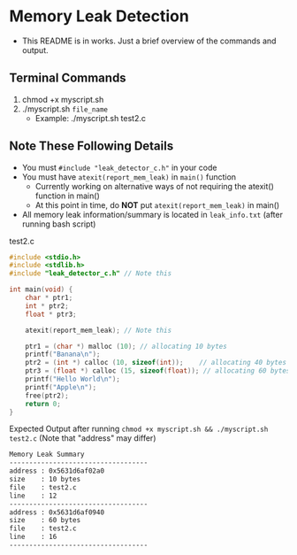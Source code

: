 # Memory Leak Detection
- This README is in works. Just a brief overview of the commands and output.

## Terminal Commands
1. chmod +x myscript.sh
2. ./myscript.sh `file_name`
   - Example: ./myscript.sh test2.c

## Note These Following Details
- You must `#include "leak_detector_c.h"` in your code
- You must have `atexit(report_mem_leak)` in `main()` function
  - Currently working on alternative ways of not requiring the atexit() function in main()
  - At this point in time, do **NOT** put `atexit(report_mem_leak)` in main() 
- All memory leak information/summary is located in `leak_info.txt` (after running bash script)

test2.c
```c
#include <stdio.h>
#include <stdlib.h>
#include "leak_detector_c.h" // Note this

int main(void) {
    char * ptr1; 
    int * ptr2; 
    float * ptr3;

    atexit(report_mem_leak); // Note this

    ptr1 = (char *) malloc (10); // allocating 10 bytes        
    printf("Banana\n");
    ptr2 = (int *) calloc (10, sizeof(int)); 	// allocating 40 bytes 
    ptr3 = (float *) calloc (15, sizeof(float)); // allocating 60 bytes
    printf("Hello World\n");
    printf("Apple\n");
    free(ptr2);
    return 0;
}
```

Expected Output after running `chmod +x myscript.sh && ./myscript.sh test2.c` (Note that "address" may differ)
```txt
Memory Leak Summary
-----------------------------------
address : 0x5631d6af02a0
size    : 10 bytes
file    : test2.c
line    : 12
-----------------------------------
address : 0x5631d6af0940
size    : 60 bytes
file    : test2.c
line    : 16
-----------------------------------
```

